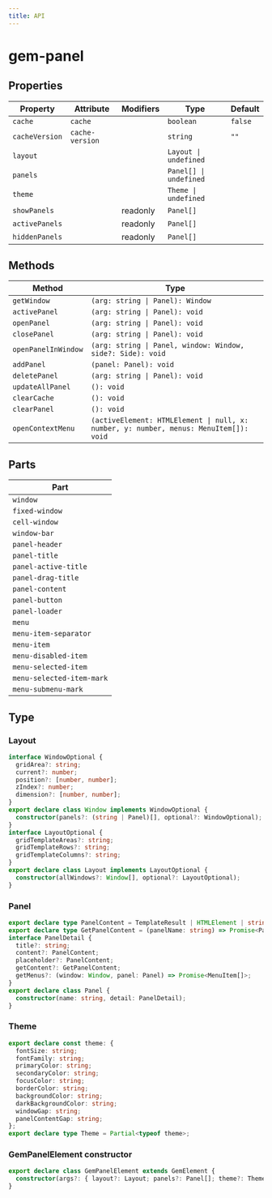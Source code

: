 ```yaml
---
title: API
---
```


# gem-panel

## Properties

| Property       | Attribute       | Modifiers | Type                   | Default |
| -------------- | --------------- | --------- | ---------------------- | ------- |
| `cache`        | `cache`         |           | `boolean`              | `false` |
| `cacheVersion` | `cache-version` |           | `string`               | `""`    |
| `layout`       |                 |           | `Layout \| undefined`  |         |
| `panels`       |                 |           | `Panel[] \| undefined` |         |
| `theme`        |                 |           | `Theme \| undefined`   |         |
| `showPanels`   |                 | readonly  | `Panel[]`              |         |
| `activePanels` |                 | readonly  | `Panel[]`              |         |
| `hiddenPanels` |                 | readonly  | `Panel[]`              |         |

## Methods

| Method              | Type                                                                                  |
| ------------------- | ------------------------------------------------------------------------------------- |
| `getWindow`         | `(arg: string \| Panel): Window`                                                      |
| `activePanel`       | `(arg: string \| Panel): void`                                                        |
| `openPanel`         | `(arg: string \| Panel): void`                                                        |
| `closePanel`        | `(arg: string \| Panel): void`                                                        |
| `openPanelInWindow` | `(arg: string \| Panel, window: Window, side?: Side): void`                           |
| `addPanel`          | `(panel: Panel): void`                                                                |
| `deletePanel`       | `(arg: string \| Panel): void`                                                        |
| `updateAllPanel`    | `(): void`                                                                            |
| `clearCache`        | `(): void`                                                                            |
| `clearPanel`        | `(): void`                                                                            |
| `openContextMenu`   | `(activeElement: HTMLElement \| null, x: number, y: number, menus: MenuItem[]): void` |

## Parts

| Part                      |
| ------------------------- |
| `window`                  |
| `fixed-window`            |
| `cell-window`             |
| `window-bar`              |
| `panel-header`            |
| `panel-title`             |
| `panel-active-title`      |
| `panel-drag-title`        |
| `panel-content`           |
| `panel-button`            |
| `panel-loader`            |
| `menu`                    |
| `menu-item-separator`     |
| `menu-item`               |
| `menu-disabled-item`      |
| `menu-selected-item`      |
| `menu-selected-item-mark` |
| `menu-submenu-mark`       |

## Type

### Layout

```ts
interface WindowOptional {
  gridArea?: string;
  current?: number;
  position?: [number, number];
  zIndex?: number;
  dimension?: [number, number];
}
export declare class Window implements WindowOptional {
  constructor(panels?: (string | Panel)[], optional?: WindowOptional);
}
interface LayoutOptional {
  gridTemplateAreas?: string;
  gridTemplateRows?: string;
  gridTemplateColumns?: string;
}
export declare class Layout implements LayoutOptional {
  constructor(allWindows?: Window[], optional?: LayoutOptional);
}
```

### Panel

```ts
export declare type PanelContent = TemplateResult | HTMLElement | string;
export declare type GetPanelContent = (panelName: string) => Promise<PanelContent>;
interface PanelDetail {
  title?: string;
  content?: PanelContent;
  placeholder?: PanelContent;
  getContent?: GetPanelContent;
  getMenus?: (window: Window, panel: Panel) => Promise<MenuItem[]>;
}
export declare class Panel {
  constructor(name: string, detail: PanelDetail);
}
```

### Theme

```ts
export declare const theme: {
  fontSize: string;
  fontFamily: string;
  primaryColor: string;
  secondaryColor: string;
  focusColor: string;
  borderColor: string;
  backgroundColor: string;
  darkBackgroundColor: string;
  windowGap: string;
  panelContentGap: string;
};
export declare type Theme = Partial<typeof theme>;
```

### GemPanelElement constructor

```ts
export declare class GemPanelElement extends GemElement {
  constructor(args?: { layout?: Layout; panels?: Panel[]; theme?: Theme; cache?: boolean; cacheVersion?: string });
}
```
